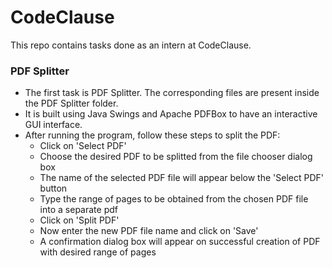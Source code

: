 # CodeClause
This repo contains tasks done as an intern at CodeClause.
### PDF Splitter
- The first task is PDF Splitter. The corresponding files are present inside the PDF Splitter folder.
- It is built using Java Swings and Apache PDFBox to have an interactive GUI interface.
- After running the program, follow these steps to split the PDF:
  - Click on 'Select PDF'
  - Choose the desired PDF to be splitted from the file chooser dialog box
  - The name of the selected PDF file will appear below the 'Select PDF' button
  - Type the range of pages to be obtained from the chosen PDF file into a separate pdf
  - Click on 'Split PDF'
  - Now enter the new PDF file name and click on 'Save'
  - A confirmation dialog box will appear on successful creation of PDF with desired range of pages
